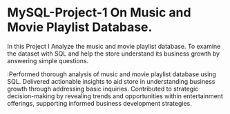 # MySQL-Project-1 On Music and Movie Playlist Database.
In this Project I Analyze the music and movie playlist database. To
examine the dataset with SQL and help the store understand its
business growth by answering simple questions.

:Performed thorough analysis of music and movie playlist database using SQL. Delivered actionable insights to aid store in understanding business growth through addressing basic inquiries. Contributed to strategic decision-making by revealing trends and opportunities within entertainment offerings, supporting informed business development strategies.

